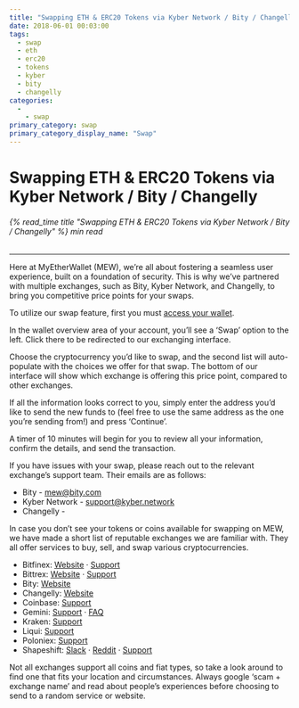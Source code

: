 ```yaml
---
title: "Swapping ETH & ERC20 Tokens via Kyber Network / Bity / Changelly"
date: 2018-06-01 00:03:00
tags:
  - swap
  - eth
  - erc20
  - tokens
  - kyber
  - bity
  - changelly
categories:
  - 
    - swap
primary_category: swap
primary_category_display_name: "Swap"
---
```


# **Swapping ETH & ERC20 Tokens via Kyber Network / Bity / Changelly**

###### {% read_time title "Swapping ETH & ERC20 Tokens via Kyber Network / Bity / Changelly" %} min read

* * *

Here at MyEtherWallet (MEW), we’re all about fostering a seamless user experience, built on a foundation of security. This is why we’ve partnered with multiple exchanges, such as Bity, Kyber Network, and Changelly, to bring you competitive price points for your swaps.

To utilize our swap feature, first you must [access your wallet](/@@@@@@/getting-started/how-to-access-your-wallet).

In the wallet overview area of your account, you’ll see a ‘Swap’ option to the left. Click there to be redirected to our exchanging interface.

Choose the cryptocurrency you’d like to swap, and the second list will auto-populate with the choices we offer for that swap. The bottom of our interface will show which exchange is offering this price point, compared to other exchanges.

If all the information looks correct to you, simply enter the address you’d like to send the new funds to (feel free to use the same address as the one you’re sending from!) and press ‘Continue’.

A timer of 10 minutes will begin for you to review all your information, confirm the details, and send the transaction.

If you have issues with your swap, please reach out to the relevant exchange’s support team. Their emails are as follows:

* Bity - mew@bity.com
* Kyber Network - support@kyber.network 
* Changelly - 

In case you don’t see your tokens or coins available for swapping on MEW, we have made a short list of reputable exchanges we are familiar with. They all offer services to buy, sell, and swap various cryptocurrencies.

* Bitfinex: [Website](https://www.bitfinex.com/) · [Support](https://www.bitfinex.com/support)
* Bittrex: [Website](https://bittrex.com/Home/Markets) · [Support](https://bittrex.com/Home/Contact)
* Bity: [Website](https://bity.com/af/jshkb37v)
* Changelly: [Website](https://changelly.com/about)
* Coinbase: [Support](https://support.coinbase.com/)
* Gemini: [Support](https://gemini24.zendesk.com/hc/en-us/requests/new) · [FAQ](https://gemini24.zendesk.com/hc/en-us)
* Kraken: [Support](https://support.kraken.com/hc/en-us)
* Liqui: [Support](https://liqui.freshdesk.com/support/home)
* Poloniex: [Support](https://poloniex.com/support/)
* Shapeshift: [Slack](https://shapeshiftcommunity.herokuapp.com/) · [Reddit](https://www.reddit.com/r/shapeshiftio) · [Support](https://shapeshift.zendesk.com/hc/en-us/requests/new)

Not all exchanges support all coins and fiat types, so take a look around to find one that fits your location and circumstances. Always google ‘scam + exchange name’ and read about people’s experiences before choosing to send to a random service or website.